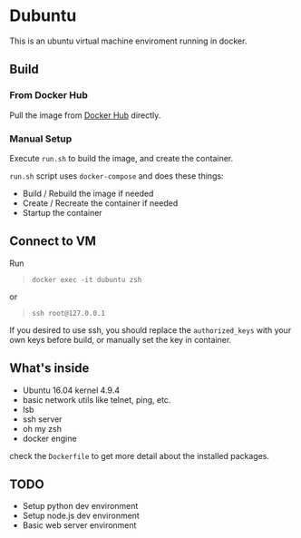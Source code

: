 # Dubuntu

This is an ubuntu virtual machine enviroment running in docker.

## Build

### From Docker Hub

Pull the image from [Docker Hub](https://hub.docker.com/r/4oranges/dubuntu/) directly.

### Manual Setup

Execute `run.sh` to build the image, and create the container.

`run.sh` script uses `docker-compose` and does these things:
- Build / Rebuild the image if needed
- Create / Recreate the container if needed
- Startup the container

## Connect to VM

Run 

> `docker exec -it dubuntu zsh`

or

> `ssh root@127.0.0.1`

If you desired to use ssh, you should replace the `authorized_keys` with your own keys before build, or manually set the key in container.

## What's inside

- Ubuntu 16.04 kernel 4.9.4
- basic network utils like telnet, ping, etc.
- lsb
- ssh server
- oh my zsh
- docker engine

check the `Dockerfile` to get more detail about the installed packages.

## TODO

- Setup python dev environment
- Setup node.js dev environment
- Basic web server environment
